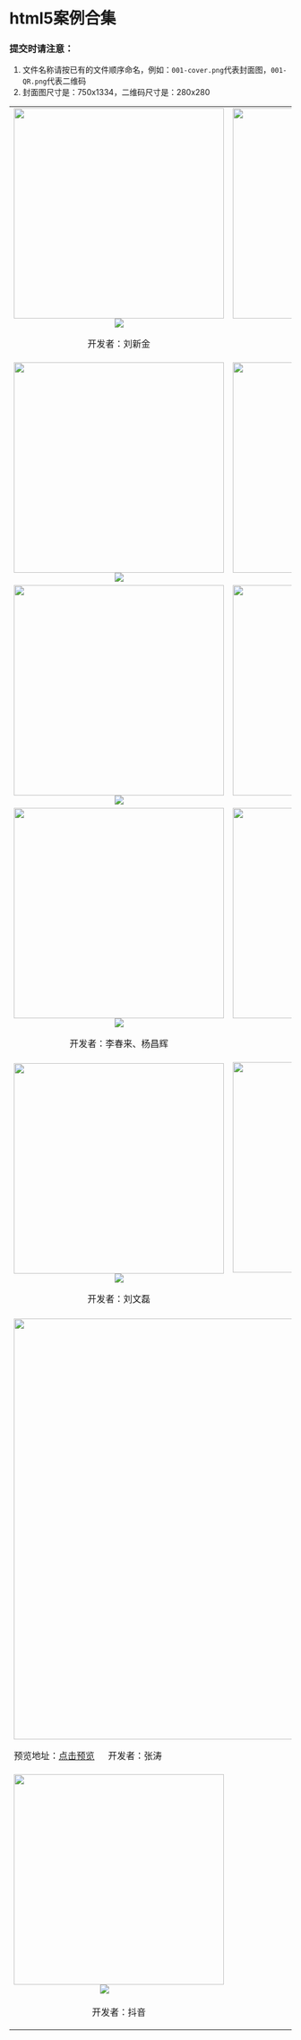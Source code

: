# html5案例合集


### 提交时请注意：

1. 文件名称请按已有的文件顺序命名，例如：`001-cover.png`代表封面图，`001-QR.png`代表二维码
2. 封面图尺寸是：750x1334，二维码尺寸是：280x280

<table>
    <tr>
        <td align="center">
            <img width="375" src="examples/001-cover.png"><br>
            <img src="examples/001-QR.png">
            <p>开发者：刘新金</p>
        </td>
        <td align="center">
            <img width="375" src="examples/002-cover.png"><br>
            <img src="examples/002-QR.png">    
            <p>开发者：李静</p>
        </td>
    </tr>
    <tr>
        <td align="center">
            <img width="375" src="examples/003-cover.png"><br>
            <img src="examples/003-QR.png">    
        </td>
        <td align="center">
            <img width="375" src="examples/004-cover.png"><br>
            <img src="examples/004-QR.png">    
        </td>
    </tr>
    <tr>
        <td align="center">
            <img width="375" src="examples/005-cover.png"><br>
            <img src="examples/005-QR.png">
        </td>
        <td align="center">
            <img width="375" src="examples/006-cover.png"><br>
            <img src="examples/006-QR.png">
        </td>
    </tr>
    <tr>
        <td align="center">
            <img width="375" src="examples/007-cover.png"><br>
            <img src="examples/007-QR.png">
            <p>开发者：李春来、杨昌辉</p>
        </td>
        <td align="center">
            <img width="375" src="examples/008-cover.png"><br>
            <img src="examples/008-QR.png">
            <p>开发者：单开元</p>
        </td>
    </tr>
    <tr>
        <td align="center">
            <img width="375" src="examples/009-cover.png"><br>
            <img src="examples/009-QR.png">
            <p>开发者：刘文磊</p>
        </td>
        <td align="center">
            <img width="375" src="examples/010-cover.png"><br>
            <img src="examples/010-QR.png">
            <p>开发者：拉勾</p>
        </td>
    </tr>
    <tr>
        <td algn="center" colspan="2">
            <img width="750" src="examples/012-cover.jpg"><br>
            <p>
            预览地址：<a href="https://sale.jd.com/act/XbSfgMqzQn.html" target="blank">点击预览</a> 
            <span style="margin-left: 20px;">开发者：张涛</span>
            </p>
        </td>
    </tr>
    <tr>
        <td align="center">
            <img width="375" src="examples/011-cover.png"><br>
            <img src="examples/011-QR.png">
            <p>开发者：抖音</p>
        </td>
    </tr>
    
</table>
